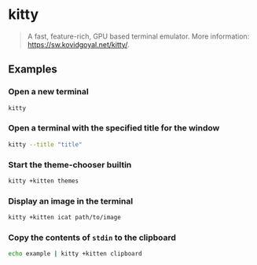 # kitty

> A fast, feature-rich, GPU based terminal emulator. More information: <https://sw.kovidgoyal.net/kitty/>.

## Examples

### Open a new terminal

```bash
kitty
```

### Open a terminal with the specified title for the window

```bash
kitty --title "title"
```

### Start the theme-chooser builtin

```bash
kitty +kitten themes
```

### Display an image in the terminal

```bash
kitty +kitten icat path/to/image
```

### Copy the contents of `stdin` to the clipboard

```bash
echo example | kitty +kitten clipboard
```
